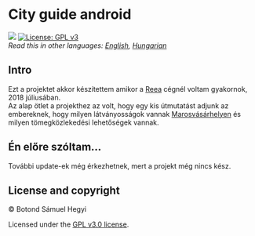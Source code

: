 # City guide android
![](https://img.shields.io/badge/updated-july-yellow.svg)
[![License: GPL v3](https://img.shields.io/badge/License-GPL%20v3-blue.svg)](https://www.gnu.org/licenses/gpl-3.0) <br/>
*Read this in other languages: [English](README.md), [Hungarian](README.hu.md)* <br/>

## Intro
Ezt a projektet akkor készítettem amikor a [Reea](https://www.reea.net/) cégnél voltam gyakornok, 2018 júliusában.<br/>
Az alap ötlet a projekthez az volt, hogy egy kis útmutatást adjunk az embereknek, hogy milyen látványosságok vannak [Marosvásárhelyen](https://goo.gl/KNqWK5) és milyen tömegközlekedési lehetőségek vannak.

## Én előre szóltam...
További update-ek még érkezhetnek, mert a projekt még nincs kész. <br/>


## License and copyright
© Botond Sámuel Hegyi

Licensed under the [GPL v3.0 license](LICENSE).
